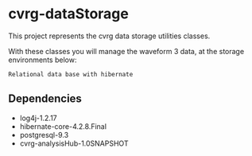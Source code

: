 cvrg-dataStorage
================
This project represents the cvrg data storage utilities classes.

With these classes you will manage the waveform 3 data, at the storage environments below:

	Relational data base with hibernate

## Dependencies

* log4j-1.2.17
* hibernate-core-4.2.8.Final
* postgresql-9.3
* cvrg-analysisHub-1.0SNAPSHOT
